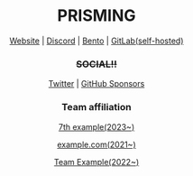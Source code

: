 <h1 align="center">PRISMING</h1>

<p align="center">
  <a href="https://example.com/">Website</a>
  <span>|</span>
  <a href="https://discord.gg/">Discord</a>
  <span>|</span>
  <a href="https://bento.me/">Bento</a>
  <span>|</span>
  <a href="https://gitlab.com/">GitLab(self-hosted)</a>
</p>
<h3 align="center">
  <del>SOCIAL!!</del>
</h3>
<p align="center">
  <a href="https://twitter.com/avivdeveloper">Twitter</a>
  <span>|</span>
  <a href="https://github.com/sponsors/mashgiach">GitHub Sponsors</a>
</p>


<h3 align="center">
  Team affiliation
</h3>
<p align="center">
  <a href="https://example.com/">7th example(2023~)</a>
</p>
<p align="center">
  <a href="https://example.com/">example.com(2021~)</a>
</p>
<p align="center">
  <a href="https://github.com/">Team Example(2022~)</a>
</p>


</div>
